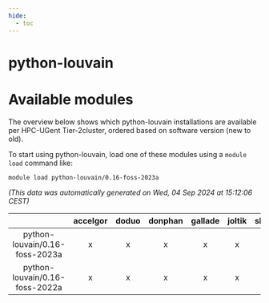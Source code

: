 ```yaml
---
hide:
  - toc
---
```


python-louvain
==============

# Available modules


The overview below shows which python-louvain installations are available per HPC-UGent Tier-2cluster, ordered based on software version (new to old).

To start using python-louvain, load one of these modules using a `module load` command like:

```shell
module load python-louvain/0.16-foss-2023a
```

*(This data was automatically generated on Wed, 04 Sep 2024 at 15:12:06 CEST)*  

| |accelgor|doduo|donphan|gallade|joltik|shinx|skitty|
| :---: | :---: | :---: | :---: | :---: | :---: | :---: | :---: |
|python-louvain/0.16-foss-2023a|x|x|x|x|x|x|x|
|python-louvain/0.16-foss-2022a|x|x|x|x|x|-|x|
